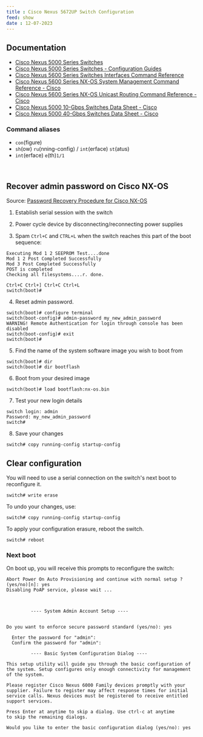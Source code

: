 ```yaml
---
title : Cisco Nexus 5672UP Switch Configuration
feed: show
date : 12-07-2023
---
```


## Documentation

- [Cisco Nexus 5000 Series Switches](https://www.cisco.com/c/en/us/support/switches/nexus-5000-series-switches/series.html)
- [Cisco Nexus 5000 Series Switches - Configuration Guides](https://www.cisco.com/c/en/us/support/switches/nexus-5000-series-switches/products-installation-and-configuration-guides-list.html)
- [Cisco Nexus 5600 Series Switches Interfaces Command Reference](https://www.cisco.com/c/en/us/td/docs/switches/datacenter/nexus5600/sw/interfaces/command/cisco_nexus5600_interfaces_command_ref.html)
- [Cisco Nexus 5600 Series NX-OS System Management Command Reference - Cisco](https://www.cisco.com/c/en/us/td/docs/switches/datacenter/nexus5600/sw/system_management/command/cisco_nexus5600_system_management_command_ref.html)
- [Cisco Nexus 5600 Series NX-OS Unicast Routing Command Reference - Cisco](https://www.cisco.com/c/en/us/td/docs/switches/datacenter/nexus5600/sw/command/reference/unicast/7x/n5600-ucast-cmd.html)
- [Cisco Nexus 5000 10-Gbps Switches Data Sheet - Cisco](https://www.cisco.com/c/en/us/products/collateral/switches/nexus-5000-series-switches/datasheet-c78-730760.html)
- [Cisco Nexus 5000 40-Gbps Switches Data Sheet - Cisco](https://www.cisco.com/c/en/us/products/collateral/switches/nexus-5000-series-switches/data_sheet_c78-618603.html)

### Command aliases
- `con`(figure)
- `sh`(ow) `ru`(nning-config) / `int`(erface) `st`(atus)
- `int`(erface) `e`(th)`1/1`

<br>

## Recover admin password on Cisco NX-OS

Source: [Password Recovery Procedure for Cisco NX-OS](https://www.cisco.com/c/en/us/td/docs/switches/datacenter/sw/password_recovery/b_nx_os_pwr/nx_os_pw.html)

1. Establish serial session with the switch
  
2. Power cycle device by disconnecting/reconnecting power supplies
  
3. Spam `Ctrl+C` and `CTRL+L` when the switch reaches this part of the boot sequence:
  

```
Executing Mod 1 2 SEEPROM Test....done
Mod 1 2 Post Completed Successfully
Mod 3 Post Completed Successfully
POST is completed
Checking all filesystems....r. done.

Ctrl+C Ctrl+] Ctrl+C Ctrl+L
switch(boot)#
```

4. Reset admin password.
  

```
switch(boot)# configure terminal
switch(boot-config)# admin-password my_new_admin_password
WARNING! Remote Authentication for login through console has been
disabled
switch(boot-config)# exit
switch(boot)# 
```

5. Find the name of the system software image you wish to boot from
  

```
switch(boot)# dir
switch(boot)# dir bootflash
```

6. Boot from your desired image
  

```
switch(boot)# load bootflash:nx-os.bin
```

7. Test your new login details
  

```
switch login: admin
Password: my_new_admin_password
switch#
```

8. Save your changes
  

```
switch# copy running-config startup-config
```

## Clear configuration

You will need to use a serial connection on the switch's next boot to reconfigure it.

```
switch# write erase
```

To undo your changes, use:

```
switch# copy running-config startup-config
```

To apply your configuration erasure, reboot the switch.

```
switch# reboot
```

### Next boot

On boot up, you will receive this prompts to reconfigure the switch:

```
Abort Power On Auto Provisioning and continue with normal setup ?(yes/no)[n]: yes
Disabling PoAP service, please wait ...



         ---- System Admin Account Setup ----


Do you want to enforce secure password standard (yes/no): yes

  Enter the password for "admin": 
  Confirm the password for "admin": 

         ---- Basic System Configuration Dialog ----

This setup utility will guide you through the basic configuration of
the system. Setup configures only enough connectivity for management
of the system.

Please register Cisco Nexus 6000 Family devices promptly with your
supplier. Failure to register may affect response times for initial
service calls. Nexus devices must be registered to receive entitled 
support services.

Press Enter at anytime to skip a dialog. Use ctrl-c at anytime
to skip the remaining dialogs.

Would you like to enter the basic configuration dialog (yes/no): yes
```
